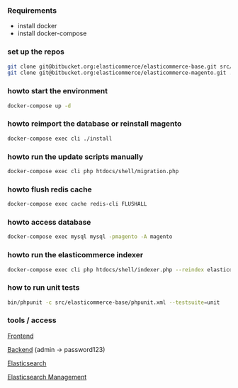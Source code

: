 ### Requirements 
 - install docker
 - install docker-compose

### set up the repos
```bash
git clone git@bitbucket.org:elasticommerce/elasticommerce-base.git src/elasticommerce-base
git clone git@bitbucket.org:elasticommerce/elasticommerce-magento.git .modman/elasticommerce-magento
```

### howto start the environment
```bash
docker-compose up -d
```

### howto reimport the database or reinstall magento
```bash
docker-compose exec cli ./install
```

### howto run the update scripts manually
```bash
docker-compose exec cli php htdocs/shell/migration.php
```

### howto flush redis cache
```bash
docker-compose exec cache redis-cli FLUSHALL
```

### howto access database
```bash
docker-compose exec mysql mysql -pmagento -A magento
```

### howto run the elasticommerce indexer
```bash
docker-compose exec cli php htdocs/shell/indexer.php --reindex elasticommerce
```

### how to run unit tests
```bash
bin/phpunit -c src/elasticommerce-base/phpunit.xml --testsuite=unit
```

### tools / access
[Frontend](https://www.elasticommerce.dev/)


[Backend](https://www.elasticommerce.dev/index.php/admin/) (admin -> password123)


[Elasticsearch](http://localhost:9200/)


[Elasticsearch Management](http://localhost:9201/)
